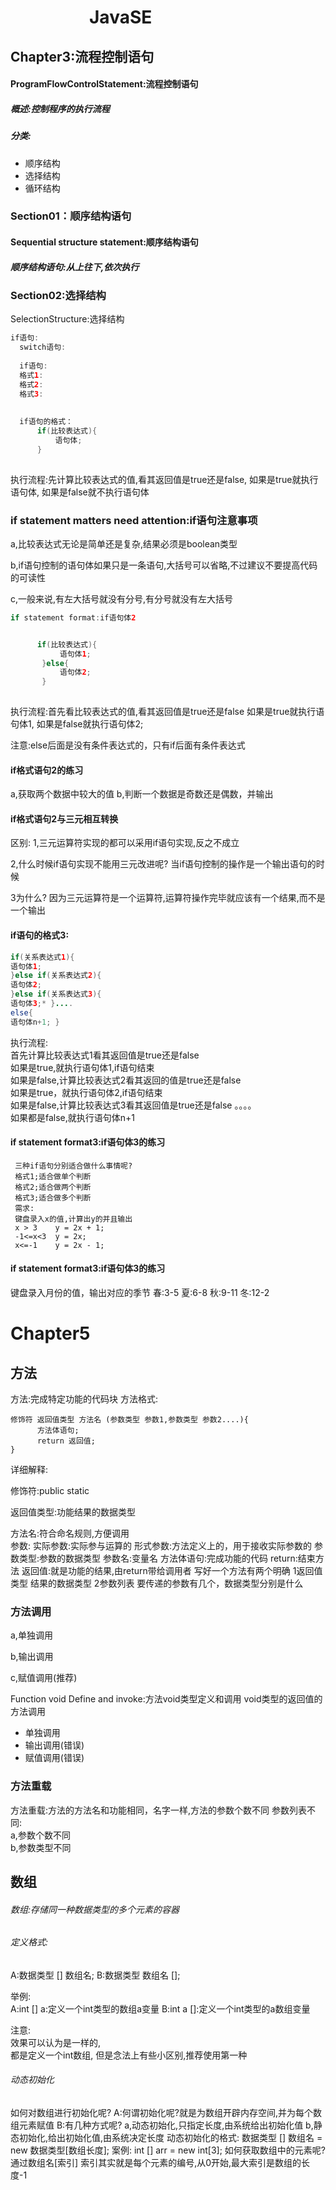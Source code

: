 # &nbsp;&nbsp;&nbsp;&nbsp;&nbsp;&nbsp;&nbsp;&nbsp;&nbsp;&nbsp;&nbsp;&nbsp;&nbsp;&nbsp;&nbsp;&nbsp;&nbsp;&nbsp;&nbsp;JavaSE
## Chapter3:流程控制语句
#### ProgramFlowControlStatement:流程控制语句
##### 概述:控制程序的执行流程
##### 分类:
 + 顺序结构<br/>
 + 选择结构<br/>
 + 循环结构<br/> 
### Section01：顺序结构语句
#### Sequential structure statement:顺序结构语句
##### 顺序结构语句:从上往下,依次执行



### Section02:选择结构

SelectionStructure:选择结构

```java
if语句:
  switch语句:
 
  if语句:
  格式1:
  格式2:
  格式3:
 
 
  if语句的格式：
      if(比较表达式){
          语句体;
      }
     
```

 执行流程:先计算比较表达式的值,看其返回值是true还是false,
 如果是true就执行语句体,
 如果是false就不执行语句体







### if statement matters need attention:if语句注意事项

a,比较表达式无论是简单还是复杂,结果必须是boolean类型

b,if语句控制的语句体如果只是一条语句,大括号可以省略,不过建议不要提高代码的可读性

c,一般来说,有左大括号就没有分号,有分号就没有左大括号





```java
if statement format:if语句体2


      if(比较表达式){
           语句体1;
       }else{
           语句体2;
       }
  
```

执行流程:首先看比较表达式的值,看其返回值是true还是false
                如果是true就执行语句体1,
                如果是false就执行语句体2;

注意:else后面是没有条件表达式的，只有if后面有条件表达式



#### if格式语句2的练习

a,获取两个数据中较大的值
b,判断一个数据是奇数还是偶数，并输出



#### if格式语句2与三元相互转换

区别:
1,三元运算符实现的都可以采用if语句实现,反之不成立

2,什么时候if语句实现不能用三元改进呢?
当if语句控制的操作是一个输出语句的时候

3为什么?
因为三元运算符是一个运算符,运算符操作完毕就应该有一个结果,而不是一个输出







#### if语句的格式3:

```java
if(关系表达式1){     
语句体1;
}else if(关系表达式2){
语句体2; 
}else if(关系表达式3){
语句体3;* }....
else{    
语句体n+1; } 
```
执行流程:    
首先计算比较表达式1看其返回值是true还是false     
如果是true,就执行语句体1,if语句结束   
如果是false,计算比较表达式2看其返回的值是true还是false     
如果是true，就执行语句体2,if语句结束     
如果是false,计算比较表达式3看其返回值是true还是false     。。。。   
如果都是false,就执行语句体n+1



#### if statement format3:if语句体3的练习

```
 三种if语句分别适合做什么事情呢? 
 格式1;适合做单个判断 
 格式2;适合做两个判断 
 格式3;适合做多个判断 
 需求:      
 键盘录入x的值,计算出y的并且输出 
 x > 3    y = 2x + 1; 
 -1<=x<3  y = 2x; 
 x<=-1    y = 2x - 1;
```



#### if statement format3:if语句体3的练习

  键盘录入月份的值，输出对应的季节
  春:3-5
  夏:6-8
  秋:9-11
  冬:12-2





# Chapter5

## 方法

方法:完成特定功能的代码块
方法格式:

```
修饰符 返回值类型 方法名 (参数类型 参数1,参数类型 参数2....){
      方法体语句;
      return 返回值;
}  
```
详细解释:

修饰符:public static    


返回值类型:功能结果的数据类型     


方法名:符合命名规则,方便调用      
参数:
实际参数:实际参与运算的
形式参数:方法定义上的，用于接收实际参数的
参数类型:参数的数据类型
参数名:变量名
方法体语句:完成功能的代码
return:结束方法
返回值:就是功能的结果,由return带给调用者
写好一个方法有两个明确
1返回值类型
结果的数据类型
2参数列表
要传递的参数有几个，数据类型分别是什么



### 方法调用

a,单独调用

b,输出调用

c,赋值调用(推荐)



Function void Define and invoke:方法void类型定义和调用
void类型的返回值的方法调用 

+ 单独调用 
+ 输出调用(错误) 
+ 赋值调用(错误) 



### 方法重载

方法重载:方法的方法名和功能相同，名字一样,方法的参数个数不同
参数列表不同:                
a,参数个数不同               
b,参数类型不同







## 数组

###### 数组:存储同一种数据类型的多个元素的容器

###### 定义格式:
A:数据类型 [] 数组名;
B:数据类型 数组名 []; 

举例:   
A:int [] a:定义一个int类型的数组a变量
B:int a []:定义一个int类型的a数组变量

注意:     
效果可以认为是一样的,     
都是定义一个int数组,
但是念法上有些小区别,推荐使用第一种







###### 动态初始化

如何对数组进行初始化呢?
A:何谓初始化呢?就是为数组开辟内存空间,并为每个数组元素赋值
B:有几种方式呢?
a,动态初始化,只指定长度,由系统给出初始化值
b,静态初始化,给出初始化值,由系统决定长度
动态初始化的格式:
数据类型 []   数组名 = new 数据类型[数组长度];
案例:
int []   arr  =  new int[3];
如何获取数组中的元素呢?
通过数组名[索引]
索引其实就是每个元素的编号,从0开始,最大索引是数组的长度-1











